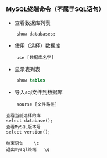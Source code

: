 ### MySQL终端命令（不属于SQL语句）
+   查看数据库列表
~~~
    show databases;
~~~
+ 使用（选择）数据库 
~~~
    use [数据库名字]
~~~
+ 显示表列表
~~~sql
    show tables
~~~
+ 导入sql文件到数据库
~~~
    sourse [文件路径]
~~~

~~~
查看当前选择的库
select database();
查看MySQL版本号
select version();
~~~

~~~
结束语句    \c
退出mysql终端   \q
~~~